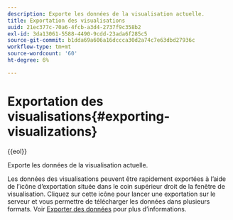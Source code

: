```yaml
---
description: Exporte les données de la visualisation actuelle.
title: Exportation des visualisations
uuid: 21ec377c-70a6-4fcb-a3d4-2737f9c358b2
exl-id: 3da13061-5588-4490-9cdd-23ada6f285c5
source-git-commit: b1dda69a606a16dccca30d2a74c7e63dbd27936c
workflow-type: tm+mt
source-wordcount: '60'
ht-degree: 6%

---
```


# Exportation des visualisations{#exporting-visualizations}

{{eol}}

Exporte les données de la visualisation actuelle.

Les données des visualisations peuvent être rapidement exportées à l’aide de l’icône d’exportation située dans le coin supérieur droit de la fenêtre de visualisation. Cliquez sur cette icône pour lancer une exportation sur le serveur et vous permettre de télécharger les données dans plusieurs formats. Voir [Exporter des données](../../../../home/c-adobe-data-workbench-dashboard/c-exporting-data.md#concept-826596f7c95649b2adbcafd91fad782b) pour plus d’informations.
